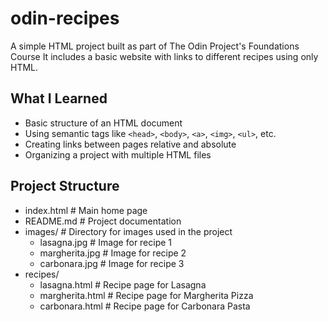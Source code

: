 # odin-recipes

A simple HTML project built as part of The Odin Project's Foundations Course
It includes a basic website with links to different recipes using only HTML.

## What I Learned

- Basic structure of an HTML document
- Using semantic tags like `<head>`, `<body>`, `<a>`, `<img>`, `<ul>`, etc.
- Creating links between pages relative and absolute
- Organizing a project with multiple HTML files

## Project Structure

- index.html # Main home page
- README.md # Project documentation
- images/ # Directory for images used in the project
  - lasagna.jpg # Image for recipe 1
  - margherita.jpg # Image for recipe 2
  - carbonara.jpg # Image for recipe 3
- recipes/
  - lasagna.html # Recipe page for Lasagna
  - margherita.html # Recipe page for Margherita Pizza
  - carbonara.html # Recipe page for Carbonara Pasta

